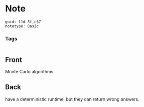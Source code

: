 # Note
```
guid: l1d-3f,c$7
notetype: Basic
```

### Tags
```
```

## Front
Monte Carlo algorithms

## Back
have a
deterministic runtime, but they can return wrong answers.
